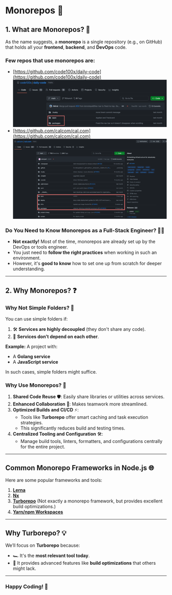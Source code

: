 # Monorepos 🚀

## 1. What are Monorepos? 🤔

As the name suggests, a **monorepo** is a single repository (e.g., on GitHub) that holds all your **frontend**, **backend**, and **DevOps** code.

### Few repos that use monorepos are:

- [https://github.com/code100x/daily-code](https://github.com/code100x/daily-code)
  ![alt text](./assets/image-1.png)
- [https://github.com/calcom/cal.com](https://github.com/calcom/cal.com)
  ![alt text](./assets/image-2.png)

### Do You Need to Know Monorepos as a Full-Stack Engineer? 🧑‍💻

- **Not exactly!** Most of the time, monorepos are already set up by the DevOps or tools engineer.
- You just need to **follow the right practices** when working in such an environment.
- However, it's **good to know** how to set one up from scratch for deeper understanding.

---

## 2. Why Monorepos? ❓

### Why Not Simple Folders? 📂

You can use simple folders if:

1. 🛠️ **Services are highly decoupled** (they don't share any code).
2. 🔗 **Services don’t depend on each other**.

**Example:** A project with:

- A **Golang service**
- A **JavaScript service**

In such cases, simple folders might suffice.

### Why Use Monorepos? 🤩

1. **Shared Code Reuse** 🛡️: Easily share libraries or utilities across services.
2. **Enhanced Collaboration** 🤝: Makes teamwork more streamlined.
3. **Optimized Builds and CI/CD** ⚡:
   - Tools like **Turborepo** offer smart caching and task execution strategies.
   - This significantly reduces build and testing times.
4. **Centralized Tooling and Configuration** 🛠️:
   - Manage build tools, linters, formatters, and configurations centrally for the entire project.

---

## Common Monorepo Frameworks in Node.js 🌐

Here are some popular frameworks and tools:

1. **[Lerna](https://lerna.js.org/)**
2. **[Nx](https://github.com/nrwl/nx)**
3. **[Turborepo](https://turbo.build/)** (Not exactly a monorepo framework, but provides excellent build optimizations.)
4. **[Yarn/npm Workspaces](https://classic.yarnpkg.com/lang/en/docs/workspaces/)**

---

## Why Turborepo? 💡

We’ll focus on **Turborepo** because:

- 🏎️ It's the **most relevant tool today**.
- 💼 It provides advanced features like **build optimizations** that others might lack.

---

### Happy Coding! 🎉

